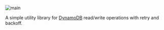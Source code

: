 ![main](https://github.com/flowerinthenight/libdy/workflows/main/badge.svg)

A simple utility library for [DynamoDB](https://aws.amazon.com/dynamodb/) read/write operations with retry and backoff.
